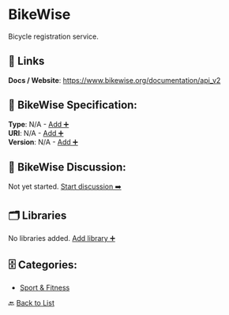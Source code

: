 # BikeWise

Bicycle registration service.

##  🔗 Links
**Docs / Website**: https://www.bikewise.org/documentation/api_v2

## 🧬 BikeWise Specification:
**Type**: N/A - [Add ➕](https://github.com/apis-list/apis-list/edit/main/apis/bikewise/bikewise.yaml)  
**URI**: N/A - [Add ➕](https://github.com/apis-list/apis-list/edit/main/apis/bikewise/bikewise.yaml)  
**Version**: N/A - [Add ➕](https://github.com/apis-list/apis-list/edit/main/apis/bikewise/bikewise.yaml)

## 💬 BikeWise Discussion:
Not yet started. [Start discussion ➡️](https://github.com/apis-list/apis-list/discussions/new)

## 🗂️ Libraries

No libraries added. [Add library ➕](https://github.com/apis-list/apis-list/edit/main/apis/bikewise/bikewise.yaml)    


## 🗄️ Categories:
- [Sport & Fitness](https://github.com/apis-list/apis-list#sport--fitness-)

🔙  [Back to List](https://github.com/apis-list/apis-list)
